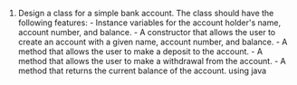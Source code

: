 1. Design a class for a simple bank account. The class should have the following features:
         - Instance variables for the account holder's name, account number, and balance.
         - A constructor that allows the user to create an account with a given name, account number, and balance.
         - A method that allows the user to make a deposit to the account.
         - A method that allows the user to make a withdrawal from the account.
         - A method that returns the current balance of the account. using java
   
